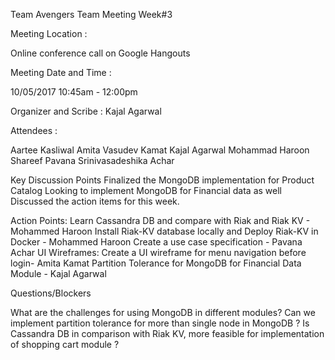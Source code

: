 Team Avengers Team Meeting Week#3

Meeting Location :

Online conference call on Google Hangouts

Meeting Date and Time :

10/05/2017
10:45am - 12:00pm

Organizer and Scribe :
Kajal Agarwal


Attendees :

Aartee Kasliwal
Amita Vasudev Kamat
Kajal Agarwal
Mohammad Haroon Shareef
Pavana Srinivasadeshika Achar

Key Discussion Points
Finalized the MongoDB implementation for Product Catalog
Looking to implement MongoDB for Financial data as well
Discussed the action items for this week.

Action Points:
Learn Cassandra DB and compare with Riak and Riak KV - Mohammed Haroon
Install Riak-KV database locally and Deploy Riak-KV in Docker - Mohammed Haroon
Create a use case specification - Pavana Achar
UI Wireframes: Create a UI wireframe for menu navigation before login- Amita Kamat
Partition Tolerance for MongoDB for Financial Data Module - Kajal Agarwal

Questions/Blockers

What are the challenges for using MongoDB in different modules?
Can we implement partition tolerance for more than single node in MongoDB ?
Is Cassandra DB in comparison with Riak KV, more feasible for implementation of shopping cart module ?
